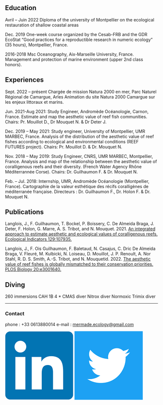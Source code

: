 
## Education

Avril – Juin 2022	Diploma of the university of Montpellier on the ecological restauration of shallow coastal areas

Dec. 2019	One-week course organized by the Cesab-FRB and the GDR EcoStat “Good practices for a reproductible research in numeric ecology” (35 hours), Montpellier, France.
   
2016-2018	Msc Oceanography, Aix-Marseille University, France. Management and protection of marine environment (upper 2nd class honors).


## Experiences

Sept. 2022 – présent	Chargée de mission Natura 2000 en mer, Parc Naturel Régional de Camargue, Arles
Animation du site Natura 2000 Camargue sur les enjeux littoraux et marins.

Jun. 2021-Aug 2021: Study Engineer, Andromède Océanologie, Carnon, France.
Estimate and map the aesthetic value of reef fish communities. Chairs: Pr. Mouillot D., Dr Mouquet N. & Dr Deter J.

Dec. 2019 – May 2021: Study engineer, University of Montpellier, UMR MARBEC, France.
Analysis of the distribution of the aesthetic value of reef fishes according to ecological and environmental conditions (REEF FUTURES project). Chairs: Pr. Mouillot D. & Dr. Mouquet N.

Nov. 2018 – May 2019: Study Engineer, CNRS, UMR MARBEC, Montpellier, France.
Analysis and map of the relationship between the aesthetic value of coralligenous reefs and their diversity. (French Water Agency Rhône Méditerrannée Corse). Chairs: Dr. Guilhaumon F. & Dr. Mouquet N.

Feb. – Jul. 2018:  Internship, UMR, Andromède Océanologie (Montpellier, France).
Cartographie de la valeur esthétique des récifs coralligènes de méditerranée française. Directeurs : Dr. Guilhaumon F., Dr. Holon F. & Dr. Mouquet N.


## Publications

Langlois, J., F. Guilhaumon, T. Bockel, P. Boissery, C. De Almeida Braga, J. Deter, F. Holon, G. Marre, A. S. Tribot, and N. Mouquet. 2021. [An integrated approach to estimate aesthetic and ecological values of coralligenous reefs. Ecological Indicators 129:107935.](https://www.sciencedirect.com/science/article/pii/S1470160X21006002)

Langlois, J., F. Ois Guilhaumon, F. Baletaud, N. Casajus, C. Dric De Almeida Braga, V. Fleuré, M. Kulbicki, N. Loiseau, D. Mouillot, J. P. Renoult, A. Nor Stahl, R. D. S. Smith, A.-S. Tribot, and N. Mouquetid. 2022. [The aesthetic value of reef fishes is globally mismatched to their conservation priorities. PLOS Biology 20:e3001640.](https://journals.plos.org/plosbiology/article?id=10.1371/journal.pbio.3001640&utm_campaign=Cropped&utm_content=20230101&utm_medium=email&utm_source=Revue%20Land)


## Diving
260 immersions
CAH 1B
4 * CMAS diver
Nitrox diver
Normoxic Trimix diver

_________________________________

### Contact
phone : +33 0613880014
e-mail : mermade.ecology@gmail.com

[![linkedin](/images/linkedin.png)](https://www.linkedin.com/in/juliette-langlois-838271109/) [![twitter](/images/twitter.png)](https://twitter.com/Juliette__L) 

